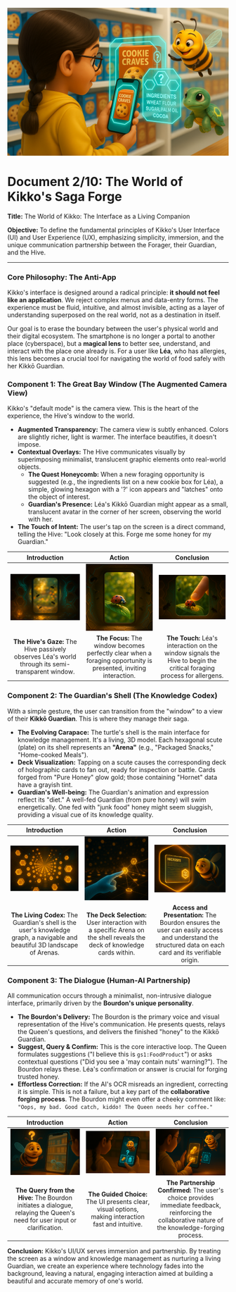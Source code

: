 <p align="center">
  <img src="illustrations/doc02_banner.png" alt="A wide, cinematic banner image for a UI/UX document, rendered in a 3D animation movie style. In the foreground, a 10-year-old girl, Léa (braided pigtails, glasses, bright yellow raincoat), holds her smartphone like a magical window. Through the screen, she sees a vivid, augmented view of a supermarket shelf. Translucent hexagonal UI elements highlight a specific cookie box. Floating beside her is her personal Kikkō Guardian turtle, its shell glowing softly. The plump Bourdon character hovers near the phone, gesturing towards the screen, acting as the friendly guide for the interface. The scene is lit with clean, bright light, emphasizing simplicity, clarity, and a human-AI partnership.">
</p>

# Document 2/10: The World of Kikko's Saga Forge

**Title:** The World of Kikko: The Interface as a Living Companion

**Objective:** To define the fundamental principles of Kikko's User Interface (UI) and User Experience (UX), emphasizing simplicity, immersion, and the unique communication partnership between the Forager, their Guardian, and the Hive.

---

### **Core Philosophy: The Anti-App**

Kikko's interface is designed around a radical principle: **it should not feel like an application**. We reject complex menus and data-entry forms. The experience must be fluid, intuitive, and almost invisible, acting as a layer of understanding superposed on the real world, not as a destination in itself.

Our goal is to erase the boundary between the user's physical world and their digital ecosystem. The smartphone is no longer a portal to another place (cyberspace), but a **magical lens** to better see, understand, and interact with the place one already is. For a user like **Léa**, who has allergies, this lens becomes a crucial tool for navigating the world of food safely with her Kikkō Guardian.

### **Component 1: The Great Bay Window (The Augmented Camera View)**

Kikko's "default mode" is the camera view. This is the heart of the experience, the Hive's window to the world.

*   **Augmented Transparency:** The camera view is subtly enhanced. Colors are slightly richer, light is warmer. The interface beautifies, it doesn't impose.
*   **Contextual Overlays:** The Hive communicates visually by superimposing minimalist, translucent graphic elements onto real-world objects.
    *   **The Quest Honeycomb:** When a new foraging opportunity is suggested (e.g., the ingredients list on a new cookie box for Léa), a simple, glowing hexagon with a '?' icon appears and "latches" onto the object of interest.
    *   **Guardian's Presence:** Léa's Kikkō Guardian might appear as a small, translucent avatar in the corner of her screen, observing the world with her.
*   **The Touch of Intent:** The user's tap on the screen is a direct command, telling the Hive: "Look closely at this. Forge me some honey for my Guardian."

| Introduction | Action | Conclusion |
| :---: | :---: | :---: |
| <img src="illustrations/ui_window_intro.png" alt="Cinematic 3D render, animation movie style. A close-up view from inside the Hive, looking out through the 'Great Bay Window' (smartphone screen). The screen is currently translucent, showing a blurry, warm-lit real-world scene (e.g., a supermarket aisle). Léa's Kikkō Guardian is a faint, swimming silhouette."> | <img src="illustrations/ui_window_action.png" alt="Cinematic 3D render, animation movie style. The Great Bay Window transitions to full transparency, showing a hyper-detailed, crystal-clear view of a specific cookie box on a supermarket shelf. Glowing data particles are subtly visible around the ingredients list."> | <img src="illustrations/ui_window_conclusion.png" alt="Cinematic 3D render, animation movie style. A young girl's finger (Léa's, with her yellow raincoat sleeve visible) taps the fully transparent Great Bay Window, precisely on the ingredients list. A gentle ripple of golden light expands from the tap point."> |
| **The Hive's Gaze:** The Hive passively observes Léa's world through its semi-transparent window. | **The Focus:** The window becomes perfectly clear when a foraging opportunity is presented, inviting interaction. | **The Touch:** Léa's interaction on the window signals the Hive to begin the critical foraging process for allergens. |

### **Component 2: The Guardian's Shell (The Knowledge Codex)**

With a simple gesture, the user can transition from the "window" to a view of their **Kikkō Guardian**. This is where they manage their saga.

*   **The Evolving Carapace:** The turtle's shell is the main interface for knowledge management. It's a living, 3D model. Each hexagonal scute (plate) on its shell represents an **"Arena"** (e.g., "Packaged Snacks," "Home-cooked Meals").
*   **Deck Visualization:** Tapping on a scute causes the corresponding deck of holographic cards to fan out, ready for inspection or battle. Cards forged from "Pure Honey" glow gold; those containing "Hornet" data have a grayish tint.
*   **Guardian's Well-being:** The Guardian's animation and expression reflect its "diet." A well-fed Guardian (from pure honey) will swim energetically. One fed with "junk food" honey might seem sluggish, providing a visual cue of its knowledge quality.

| Introduction | Action | Conclusion |
| :---: | :---: | :---: |
| <img src="illustrations/ui_inner_intro.png" alt="Cinematic 3D render, animation movie style. An expansive, dark, high-tech space where Léa's Kikkō Guardian swims gracefully. Its shell is a beautiful mosaic of glowing hexagonal patterns, each representing a different food 'Arena'."> | <img src="illustrations/ui_inner_action.png" alt="Cinematic 3D render, animation movie style. A holographic child's finger (representing Léa's interaction) touches a specific glowing hexagonal scute on the turtle's shell, labeled with a 'cookie' icon."> | <img src="illustrations/ui_inner_conclusion.png" alt="Cinematic 3D render, animation movie style. In response to the tap, a beautiful fan of holographic cards emerges from that part of the shell. One card, 'Oatmeal Cookies', is brought to the front, displaying its stats and a glowing 'Seal of Trust'. The Bourdon hovers nearby, observing."> |
| **The Living Codex:** The Guardian's shell is the user's knowledge graph, a navigable and beautiful 3D landscape of Arenas. | **The Deck Selection:** User interaction with a specific Arena on the shell reveals the deck of knowledge cards within. | **Access and Presentation:** The Bourdon ensures the user can easily access and understand the structured data on each card and its verifiable origin. |

### **Component 3: The Dialogue (Human-AI Partnership)**

All communication occurs through a minimalist, non-intrusive dialogue interface, primarily driven by the **Bourdon's unique personality**.

*   **The Bourdon's Delivery:** The Bourdon is the primary voice and visual representation of the Hive's communication. He presents quests, relays the Queen's questions, and delivers the finished "honey" to the Kikkō Guardian.
*   **Suggest, Query & Confirm:** This is the core interactive loop. The Queen formulates suggestions ("I believe this is `gs1:FoodProduct`") or asks contextual questions ("Did you see a 'may contain nuts' warning?"). The Bourdon relays these. Léa's confirmation or answer is crucial for forging trusted honey.
*   **Effortless Correction:** If the AI's OCR misreads an ingredient, correcting it is simple. This is not a failure, but a key part of the **collaborative forging process**. The Bourdon might even offer a cheeky comment like: `"Oops, my bad. Good catch, kiddo! The Queen needs her coffee."`

| Introduction | Action | Conclusion |
| :---: | :---: | :---: |
| <img src="illustrations/ui_dialogue_intro.png" alt="Cinematic 3D render, animation movie style. The plump Bourdon floats in front of the Great Bay Window, a holographic question mark appearing above his head as he addresses Léa. He's relaying a query from the Queen about a new snack she's scanning."> | <img src="illustrations/ui_dialogue_action.png" alt="Cinematic 3D render, animation movie style. In response to the Bourdon, two beautiful, simple choice cards materialize at the bottom of the screen, one with a 'Peanut' icon and one with a 'Dairy' icon, ready for Léa's tap."> | <img src="illustrations/ui_dialogue_conclusion.png" alt="Cinematic 3D render, animation movie style. Léa's finger taps the 'Peanut' choice card. The card dissolves into golden pollen that flows back towards the Bourdon, who looks satisfied with the quick decision, confirming the primary concern for this forage."> |
| **The Query from the Hive:** The Bourdon initiates a dialogue, relaying the Queen's need for user input or clarification. | **The Guided Choice:** The UI presents clear, visual options, making interaction fast and intuitive. | **The Partnership Confirmed:** The user's choice provides immediate feedback, reinforcing the collaborative nature of the knowledge-forging process. |

**Conclusion:**
Kikko's UI/UX serves immersion and partnership. By treating the screen as a window and knowledge management as nurturing a living Guardian, we create an experience where technology fades into the background, leaving a natural, engaging interaction aimed at building a beautiful and accurate memory of one's world.
